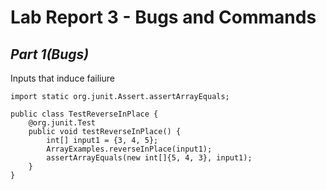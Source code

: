 # Lab Report 3 - Bugs and Commands


## *Part 1(Bugs)*

Inputs that induce failiure

```
import static org.junit.Assert.assertArrayEquals;

public class TestReverseInPlace {
    @org.junit.Test
    public void testReverseInPlace() {
        int[] input1 = {3, 4, 5};
        ArrayExamples.reverseInPlace(input1);
        assertArrayEquals(new int[]{5, 4, 3}, input1);
    }
}
```
